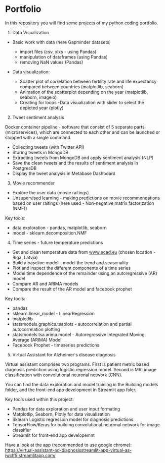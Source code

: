 # Portfolio

In this repository you will find some projects of my python coding portfolio. 

1) Data Visualization

* Basic work with data (here Gapminder datasets)
    - import files (csv, xlxs - using Pandas)
    - manipulation of dataframes (using Pandas)
    - removing NaN values (Pandas)

* Data visualization: 
    - Scatter plot of correlation between fertility rate and life expectancy compared between countries (matplotlib, seaborn)
    - Animation of the scatterplot depending on the year (matplotlib, seaborn, imageio)
    - Creating for loops 
    -Data visualization with slider to select the depicted year (plotly)

2) Tweet sentiment analysis

Docker container pipeline - software that consist of 5 separate parts (microservices), which are connected to each other and can be launched or stopped with a single command.

* Collecting tweets (with Twitter API) 
* Storing tweets in MongoDB
* Extracting tweets from MongoDB and apply sentiment analysis (NLP)
* Save the clean tweets and the results of sentiment analysis in PostgresDB
* Display the tweet analysis in Metabase Dashboard

3) Movie recommender 

* Explore the user data (movie raitings)
* Unsupervised learning - making predictions on movie recommendations based on user raitings (here used - Non-negative matrix factorization (NMF))

Key tools:
* data exploration - pandas, matplotlib, seaborn
* model - sklearn.decomposition.NMF

4) Time series - future temperature predictions

* Get and clean temperature data from www.ecad.eu (chosen location - Riga, Latvia)
* Build a baseline model - model the trend and seasonality
* Plot and inspect the different components of a time series
* Model time dependence of the remainder using an autoregressive (AR) model
* Compare AR and ARIMA models
* Compare the result of the AR model and facebook prophet

Key tools:
* pandas 
* sklearn.linear_model - LinearRegression
* matplotlib
* statsmodels.graphics.tsaplots - autocorrelation and partial autocorrelation plotting
* statsmodels.tsa.arima.model - Autoregressive Integrated Moving Average (ARIMA) Model
* Facebook Prophet - timeseries predictions

5) Virtual Assistant for Alzheimer's disease diagnosis

Virtual assistant comprises two programs. First is patient metric based diagnosis prediction using logistic regression model. Second is MRI image classification with convolutional neuronal network (CNN). 

You can find the data exploration and model training in the Building models folder, and the front-end app development in Streamlit app foler. 

Key tools used within this project:
* Pandas for data exploration and user input formating 
* Matplotlip, Seaborn, Plotly for data visualization 
* Sklearn Logistic regression model for diagnosis predictions 
* TensorFlow/Keras for building convolutional neuronal network for image classifier 
* Streamlit for front-end app developemnt

Have a look at the app (recommended to use google chrome): https://virtual-assistant-ad-diagnosisstreamlit-app-virtual-as-iwclf9.streamlitapp.com/



